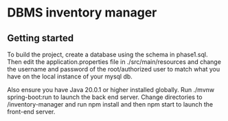# DBMS inventory manager



## Getting started

To build the project, create a database using the schema in phase1.sql. Then edit the application.properties file in ./src/main/resources and change the username and password of the root/authorized user to match what you have on the local instance of your mysql db.

Also ensure you have Java 20.0.1 or higher installed globally. Run ./mvnw spring-boot:run to launch the back end server. 
Change directories to /inventory-manager and run npm install and then npm start to launch the front-end server. 
